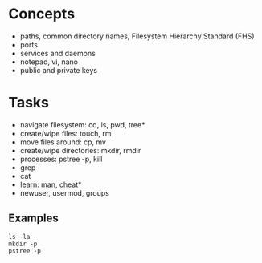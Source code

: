 Concepts
========

- paths, common directory names, Filesystem Hierarchy Standard (FHS)
- ports
- services and daemons
- notepad, vi, nano
- public and private keys

Tasks
======

- navigate filesystem: cd, ls, pwd, tree*
- create/wipe files: touch, rm
- move files around: cp, mv
- create/wipe directories: mkdir, rmdir
- processes: pstree -p, kill 
- grep
- cat
- learn: man, cheat*
- newuser, usermod, groups

Examples
--------

```
ls -la
mkdir -p
pstree -p
```